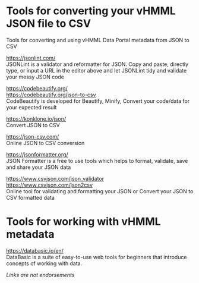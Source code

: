# Tools for converting your vHMML JSON file to CSV
Tools for converting and using vHMML Data Portal metadata from JSON to CSV

https://jsonlint.com/<br>
JSONLint is a validator and reformatter for JSON. Copy and paste, directly type, or input a URL in the editor above and let JSONLint tidy and validate your messy JSON code

https://codebeautify.org/<br>
https://codebeautify.org/json-to-csv<br>
CodeBeautify is developed for Beautify, Minify, Convert your code/data for your expected result

https://konklone.io/json/<br>
Convert JSON to CSV

https://json-csv.com/<br>
Online JSON to CSV conversion

https://jsonformatter.org/<br>
JSON Formatter is a free to use tools which helps to format, validate, save and share your JSON data

https://www.csvjson.com/json_validator<br>
https://www.csvjson.com/json2csv<br>
Online tool for validating and formatting your JSON or Convert your JSON to CSV formatted data

# Tools for working with vHMML metadata

https://databasic.io/en/<br>
DataBasic is a suite of easy-to-use web tools for beginners that introduce concepts of working with data.

_Links are not endorsements_
